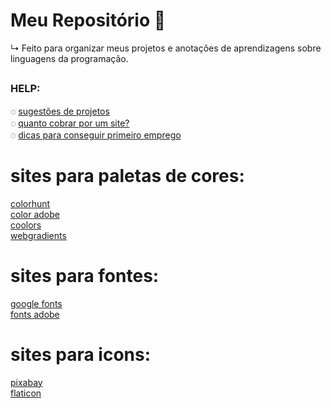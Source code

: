 # Meu Repositório 🚀
  ↳  Feito para organizar meus projetos e anotações de aprendizagens sobre linguagens da programação.

##

### HELP: 

◌ [sugestões de projetos](https://github.com/rafaballerini/10ProjetosHTMLeCSS)<br>
◌ [quanto cobrar por um site?](https://github.com/rafaballerini/QuantoCobrarPorSite)<br>
◌ [dicas para conseguir primeiro emprego](https://youtu.be/kjIgcgqqh38)

# sites para paletas de cores:

[colorhunt](https://colorhunt.co/)<br>
[color adobe](https://color.adobe.com/pt/create/color-wheel)<br>
[coolors](https://coolors.co/)<br>
[webgradients](https://webgradients.com/)<br>

# sites para fontes:
[google fonts](https://fonts.google.com/)<br>
[fonts adobe](https://fonts.adobe.com/)<br>

# sites para icons:
[pixabay](https://pixabay.com/pt/)<br>
[flaticon](https://www.flaticon.com/)<br>
